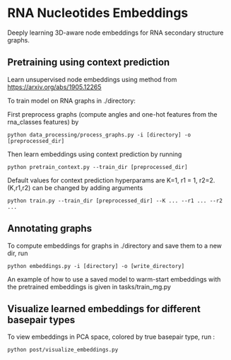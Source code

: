 # RNA Nucleotides Embeddings

Deeply learning 3D-aware node embeddings for RNA secondary structure graphs. 

## Pretraining using context prediction 

Learn unsupervised node embeddings using method from https://arxiv.org/abs/1905.12265

To train model on RNA graphs in ./directory:

First preprocess graphs (compute angles and one-hot features from the rna_classes features) by 
```
python data_processing/process_graphs.py -i [directory] -o [preprocessed_dir]
```

Then learn embeddings using context prediction by running 
```
python pretrain_context.py --train_dir [preprocessed_dir] 
```

Default values for context prediction hyperparams are K=1, r1 = 1, r2=2.
(K,r1,r2) can be changed by adding arguments 
```
python train.py --train_dir [preprocessed_dir] --K ... --r1 ... --r2 ...
```

## Annotating graphs 

To compute embeddings for graphs in ./directory and save them to a new dir, run
```
python embeddings.py -i [directory] -o [write_directory]
``` 

An example of how to use a saved model to warm-start embeddings with the pretrained embeddings is given in tasks/train_mg.py

## Visualize learned embeddings for different basepair types 

To view embeddings in PCA space, colored by true basepair type, run :
```
python post/visualize_embeddings.py 
```
